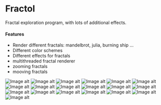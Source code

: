 # Fractol
Fractal exploration program, with lots of additional effects.

#### Features
+ Render different fractals: mandelbrot, julia, burning ship ...
+ Different color schemes
+ Different effects for fractals
+ multithreaded fractal renderer
+ zooming fractals
+ mooving fractals

![Image alt](https://github.com/dshpack/Fractol/blob/master/Images/Screen%20Shot%202020-03-05%20at%2010.55.58%20PM.png)
![Image alt](https://github.com/dshpack/Fractol/blob/master/Images/Screen%20Shot%202020-03-05%20at%2010.56.51%20PM.png)
![Image alt](https://github.com/dshpack/Fractol/blob/master/Images/Screen%20Shot%202020-03-05%20at%2010.57.07%20PM.png)
![Image alt](https://github.com/dshpack/Fractol/blob/master/Images/Screen%20Shot%202020-03-05%20at%2010.57.19%20PM.png)
![Image alt](https://github.com/dshpack/Fractol/blob/master/Images/Screen%20Shot%202020-03-05%20at%2010.57.26%20PM.png)
![Image alt](https://github.com/dshpack/Fractol/blob/master/Images/Screen%20Shot%202020-03-05%20at%2010.57.50%20PM.png)
![Image alt](https://github.com/dshpack/Fractol/blob/master/Images/Screen%20Shot%202020-03-05%20at%2010.57.58%20PM.png)
![Image alt](https://github.com/dshpack/Fractol/blob/master/Images/Screen%20Shot%202020-03-05%20at%2010.58.32%20PM.png)
![Image alt](https://github.com/dshpack/Fractol/blob/master/Images/Screen%20Shot%202020-03-05%20at%2010.58.43%20PM.png)
![Image alt](https://github.com/dshpack/Fractol/blob/master/Images/Screen%20Shot%202020-03-05%20at%2011.00.17%20PM.png)
![Image alt](https://github.com/dshpack/Fractol/blob/master/Images/Screen%20Shot%202020-03-05%20at%2011.00.45%20PM.png)
![Image alt](https://github.com/dshpack/Fractol/blob/master/Images/Screen%20Shot%202020-03-05%20at%2011.00.51%20PM.png)
![Image alt](https://github.com/dshpack/Fractol/blob/master/Images/Screen%20Shot%202020-03-05%20at%2011.01.04%20PM.png)
![Image alt](https://github.com/dshpack/Fractol/blob/master/Images/Screen%20Shot%202020-03-05%20at%2011.02.15%20PM.png)
![Image alt](https://github.com/dshpack/Fractol/blob/master/Images/Screen%20Shot%202020-03-05%20at%2011.02.52%20PM.png)
![Image alt](https://github.com/dshpack/Fractol/blob/master/Images/Screen%20Shot%202020-03-05%20at%2011.05.03%20PM.png)
![Image alt](https://github.com/dshpack/Fractol/blob/master/Images/Screen%20Shot%202020-03-05%20at%2011.05.54%20PM.png)
![Image alt](https://github.com/dshpack/Fractol/blob/master/Images/Screen%20Shot%202020-03-05%20at%2011.06.13%20PM.png)
![Image alt](https://github.com/dshpack/Fractol/blob/master/Images/Screen%20Shot%202020-03-05%20at%2011.06.23%20PM.png)

